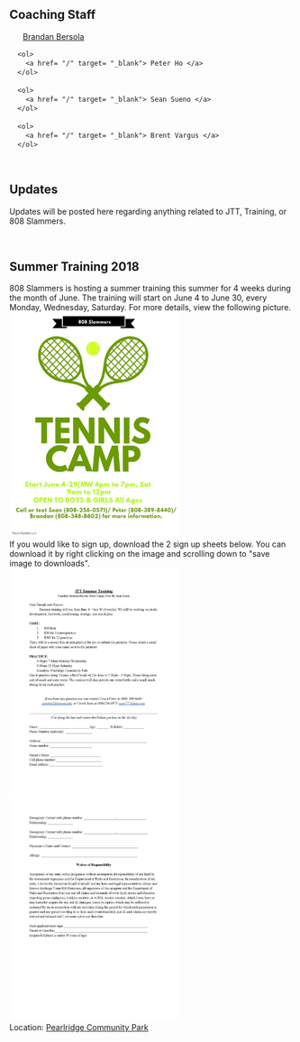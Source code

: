 <html>
 <head>
     <title> 808 Slammers </title>
 </head>
 <body>
    <h2>Coaching Staff</h2> 
      <ol> 
        <a href= "/" target= "_blank"> Brandan Bersola </a>
      </ol>
  
      <ol> 
        <a href= "/" target= "_blank"> Peter Ho </a>
      </ol>
      
      <ol> 
        <a href= "/" target= "_blank"> Sean Sueno </a>
      </ol>
      
      <ol> 
        <a href= "/" target= "_blank"> Brent Vargus </a>
      </ol>
<br>     
   <h2>Updates</h2>
     <p>
      Updates will be posted here regarding anything related to JTT, Training, or 808 Slammers. 
     </p>
  <br>

   <h2>Summer Training 2018</h2>
      <p>
        808 Slammers is hosting a summer training this summer for 4 weeks during the month of June. The training will start on June 4 to June 30, every Monday, Wednesday, Saturday. For more details, view the following picture. 
        <img src= "Copy of Holiday Tennis Camp Flyer - Made with PosterMyWall.jpg" width= "300" height= "400"/>
<br>
       If you would like to sign up, download the 2 sign up sheets below. You can download it by right clicking on the image and scrolling down to "save image to downloads".
<br>
        <img src= "Summer Training Form-page-001.jpg" width= "300" height= "400"/>
        <img src= "Summer Training Form-page-002.jpg" width= "300" height= "400"/>
 <br>
        Location: <a href="https://www.google.com/maps/place/Pearl+Ridge+Community+Park,+Aiea,+HI+96701/@21.3880803,-157.9454512,17z/data=!3m1!4b1!4m5!3m4!1s0x7c0068ad01a4f5af:0x9ebdcea6ab97656c!8m2!3d21.3883958!4d-157.9430479" target= "_blank"> Pearlridge Community Park </a>
  </p>

